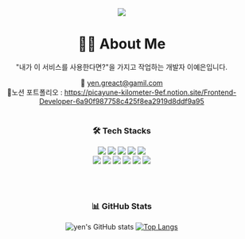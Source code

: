 <div align=center>
	<a href="https://picayune-kilometer-9ef.notion.site/Portfolio-6a90f987758c425f8ea2919d8ddf9a95"><img src="https://capsule-render.vercel.app/api?type=soft&color=015E2F&height=200&section=header&text=WELCOME%20TO%20MY%WORLD!&fontSize=50&fontColor=ffffff&animation=blinking"/>
		</a>
<div align=center ><h1>👩‍💻 About Me </h1>

"내가 이 서비스를 사용한다면?"을 가지고 작업하는 개발자 이예은입니다.
    
📧 yen.greact@gamil.com <br>
 🔗노션 포트폴리오 : https://picayune-kilometer-9ef.notion.site/Frontend-Developer-6a90f987758c425f8ea2919d8ddf9a95
<br/><br/>
<div align=center><h3>🛠 Tech Stacks </h1></div>

<div align=center> 
<img src="https://img.shields.io/badge/html5-E34F26?style=flat&logo=html5&logoColor=white">
<img src="https://img.shields.io/badge/css-1572B6?style=flat&logo=css3&logoColor=white">
	<img src="https://img.shields.io/badge/sass-CC6699?style=flat&logo=sass&logoColor=white">
		<img src="https://img.shields.io/badge/styled-components-DB7093?style=flat&logo=styled-components&logoColor=white">
	<img src="https://img.shields.io/badge/javascript-F7DF1E?style=flat&logo=javascript&logoColor=black">
		</div>

<div align=center>
	<img src="https://img.shields.io/badge/react-61DAFB?style=flat&logo=react&logoColor=black">
	<img src="https://img.shields.io/badge/typescript-3178C6?style=flat&logo=typescript&logoColor=black">
	<img src="https://img.shields.io/badge/next.js-000000?style=flat&logo=next.js&logoColor=white">
	<img src="https://img.shields.io/badge/firebase-FFCA28?style=flat&logo=firebase&logoColor=white">
	<img src="https://img.shields.io/badge/git-F05032?style=flat&logo=git&logoColor=white">
	<img src="https://img.shields.io/badge/axios-5A29E4?style=flat&logo=axios&logoColor=white">
	
</div>

<br/><br/>	

	
<div align=center><h3>📊 GitHub Stats </h1></div>
		
![yen's GitHub stats](https://github-readme-stats.vercel.app/api?username=yenhj&show_icons=true&theme=radical)
[![Top Langs](https://github-readme-stats.vercel.app/api/top-langs/?username=yenhj&layout=compact)](https://github.com/yenhj/github-readme-stats)
